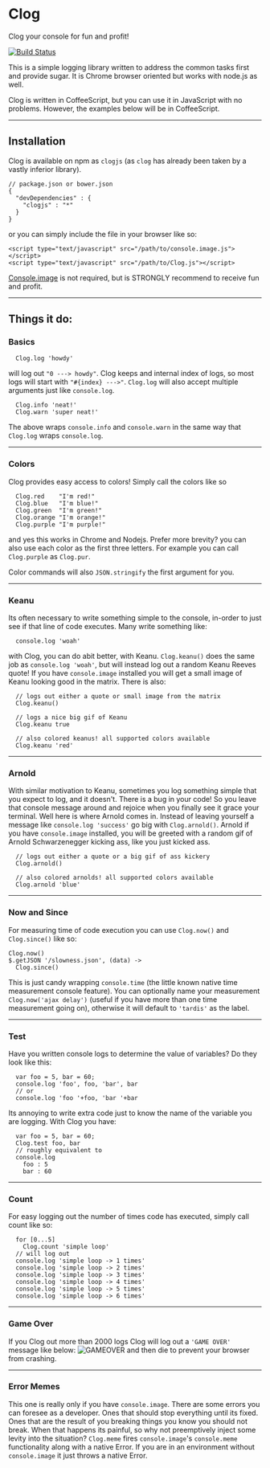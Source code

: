 Clog
====

Clog your console for fun and profit!

[![Build Status](https://travis-ci.org/Fresheyeball/Clog.svg?branch=master)](https://travis-ci.org/Fresheyeball/Clog)

This is a simple logging library written to address
the common tasks first and provide sugar. It is Chrome browser oriented
but works with node.js as well.

Clog is written in CoffeeScript, but you can use it in JavaScript with
no problems. However, the examples below will be in CoffeeScript.

---

## Installation

Clog is available on npm as `clogjs` (as `clog` has already been
taken by a vastly inferior library).

```
// package.json or bower.json
{
  "devDependencies" : {
    "clogjs" : "*"
  }
}
```

or you can simply include the file in your browser like so:

```
<script type="text/javascript" src="/path/to/console.image.js"></script>
<script type="text/javascript" src="/path/to/Clog.js"></script>
```

[Console.image](https://github.com/adriancooney/console.image) is not
required, but is STRONGLY recommend to receive fun and profit.

---

## Things it do:

### Basics

```
  Clog.log 'howdy'
```
will log out `"0 ---> howdy"`. Clog keeps and internal index of logs, so most
logs will start with `"#{index} --->"`. `Clog.log` will also accept multiple arguments
just like `console.log`.

```
  Clog.info 'neat!'
  Clog.warn 'super neat!'
```

The above wraps `console.info` and `console.warn` in the same way that `Clog.log` wraps `console.log`.

---

### Colors

Clog provides easy access to colors! Simply call the colors like so

```
  Clog.red    "I'm red!"
  Clog.blue   "I'm blue!"
  Clog.green  "I'm green!"
  Clog.orange "I'm orange!"
  Clog.purple "I'm purple!"
```

and yes this works in Chrome and Nodejs. Prefer more brevity? you can also use each color
as the first three letters. For example you can call `Clog.purple` as `Clog.pur`.

Color commands will also `JSON.stringify` the first argument for you.

---

### Keanu

Its often necessary to write something simple to the console, in-order to just see if that line of code executes. Many write
something like:

```
  console.log 'woah'
```

with Clog, you can do abit better, with Keanu. `Clog.keanu()` does the same job as `console.log 'woah'`, but will instead
log out a random Keanu Reeves quote! If you have `console.image` installed you will get a small image of Keanu looking good in the matrix. There is also:

```
  // logs out either a quote or small image from the matrix
  Clog.keanu()

  // logs a nice big gif of Keanu
  Clog.keanu true

  // also colored keanus! all supported colors available
  Clog.keanu 'red'
```

---

### Arnold

With similar motivation to Keanu, sometimes you log something simple that you expect to log, and it doesn't. There is a bug in your code! So you leave that console message around and rejoice when you finally see it grace your terminal. Well here is where Arnold comes in. Instead of leaving yourself a message like `console.log 'success'` go big with `Clog.arnold()`. Arnold if you have `console.image` installed, you will be greeted with a random gif of
Arnold Schwarzenegger kicking ass, like you just kicked ass.

```
  // logs out either a quote or a big gif of ass kickery
  Clog.arnold()

  // also colored arnolds! all supported colors available
  Clog.arnold 'blue'
```


---

### Now and Since

For measuring time of code execution you can use `Clog.now()` and `Clog.since()` like so:

```
Clog.now()
$.getJSON '/slowness.json', (data) ->
  Clog.since()
```

This is just candy wrapping `console.time` (the little known native time measurement console
feature). You can optionally name your measurement `Clog.now('ajax delay')` (useful if you have more than one time measurement going on), otherwise it will default to `'tardis'` as the label.

---

### Test

Have you written console logs to determine the value of variables? Do they look like this:

```
  var foo = 5, bar = 60;
  console.log 'foo', foo, 'bar', bar
  // or
  console.log 'foo '+foo, 'bar '+bar
```

Its annoying to write extra code just to know the name of the variable you are logging.
With Clog you have:

```
  var foo = 5, bar = 60;
  Clog.test foo, bar
  // roughly equivalent to
  console.log
    foo : 5
    bar : 60
```

---

### Count

For easy logging out the number of times code has executed, simply call count like so:

```
  for [0...5]
    Clog.count 'simple loop'
  // will log out
  console.log 'simple loop -> 1 times'
  console.log 'simple loop -> 2 times'
  console.log 'simple loop -> 3 times'
  console.log 'simple loop -> 4 times'
  console.log 'simple loop -> 5 times'
  console.log 'simple loop -> 6 times'

```

---

### Game Over

If you Clog out more than 2000 logs Clog will log out a `'GAME OVER'` message like below:
![GAMEOVER](https://i.chzbgr.com/maxW500/7780675840/h4A8F373B/)
and then die to prevent your browser from crashing.

---

### Error Memes

This one is really only if you have `console.image`. There are some errors you can foresee as a developer. Ones that should stop everything until its fixed. Ones that are the result of you breaking things you know you should not break. When that happens its painful, so why not preemptively inject some levity into the situation? `Clog.meme` fires `console.image`'s `console.meme` functionality along with a native Error. If you are in an environment without `console.image` it just throws a native Error.
